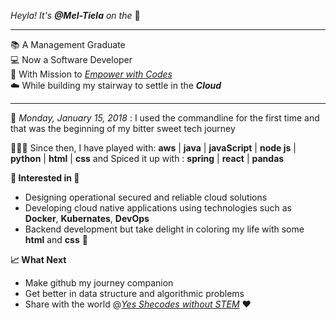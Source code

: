 _Heyla! It's **@Mel-Tiela** on the_ 🎤

---

📚 A Management Graduate  
💻 Now a Software Developer  
🎯 With Mission to _[Empower with Codes](https://www.youtube.com/c/YesSheCodes)_   
☁️ While building my stairway to settle in the ___Cloud___   

---

📅 _Monday, January 15, 2018_ : I used the commandline for the first time and that was the beginning of my bitter sweet tech journey  

👩🏾‍💻 Since then, I have played with:  **aws** | **java** | **javaScript** | **node js** | **python** | **html** | **css**
and Spiced it up with : **spring** | **react** | **pandas** 

**🌟 Interested in 🌟**
- Designing operational secured and reliable cloud solutions
- Developing cloud native applications using technologies such as __Docker__, __Kubernates__, __DevOps__
- Backend development but take delight in coloring my life with some __html__ and __css__ 🌈  

**📈 What Next**
- Make github my journey companion
- Get better in data structure and algorithmic problems 
- Share with the world @_[Yes Shecodes without STEM](https://www.youtube.com/c/YesSheCodes)_ ❤️  


<!---
Mel-Tiela/Mel-Tiela is a ✨ special ✨ repository because its `README.md` (this file) appears on your GitHub profile.
You can click the Preview link to take a look at your changes.
--->
